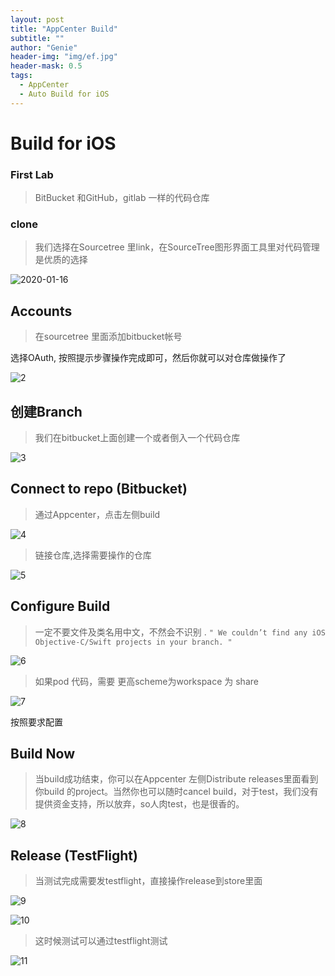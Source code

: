 ```yaml
---
layout: post
title: "AppCenter Build"
subtitle: ""
author: "Genie"
header-img: "img/ef.jpg"
header-mask: 0.5
tags:
  - AppCenter
  - Auto Build for iOS
---
```


# Build for iOS
### First Lab
> BitBucket 和GitHub，gitlab 一样的代码仓库
 
### clone
> 我们选择在Sourcetree 里link，在SourceTree图形界面工具里对代码管理是优质的选择

![2020-01-16](/img/AppCenter/Build/202194.png)

## Accounts
> 在sourcetree 里面添加bitbucket帐号

选择OAuth, 按照提示步骤操作完成即可，然后你就可以对仓库做操作了


![2](/img/AppCenter/Build/121883.png)

## 创建Branch
> 我们在bitbucket上面创建一个或者倒入一个代码仓库

![3](/img/AppCenter/Build/500490.png)

## Connect to repo (Bitbucket)
> 通过Appcenter，点击左侧build

![4](/img/AppCenter/Build/890164.png)

> 链接仓库,选择需要操作的仓库

![5](/img/AppCenter/Build/821601.png)

## Configure Build
> 一定不要文件及类名用中文，不然会不识别 .
``` " We couldn’t find any iOS Objective-C/Swift projects in your branch. " ```

![6](/img/AppCenter/Build/258286.png)

> 如果pod 代码，需要 更高scheme为workspace 为 share

![7](/img/AppCenter/Build/127996.png)

按照要求配置

## Build Now
> 当build成功结束，你可以在Appcenter 左侧Distribute releases里面看到你build 的project。当然你也可以随时cancel build，对于test，我们没有提供资金支持，所以放弃，so人肉test，也是很香的。

![8](/img/AppCenter/Build/886661.png)

## Release (TestFlight)
> 当测试完成需要发testflight，直接操作release到store里面

![9](/img/AppCenter/Build/815064.png)

![10](/img/AppCenter/Build/538601.png)

> 这时候测试可以通过testflight测试

![11](/img/AppCenter/Build/5933813851902421983.png)

